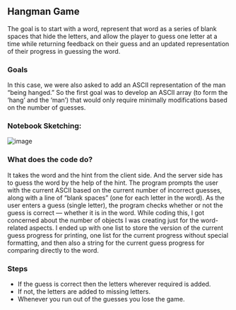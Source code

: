 ## Hangman Game
The goal is to start with a word, represent that word as a series of blank spaces that hide the letters, and allow the player to guess one letter at a time while returning feedback on their guess and an updated representation of their progress in guessing the word.

### Goals
In this case, we were also asked to add an ASCII representation of the man “being hanged.” So the first goal was to develop an ASCII array (to form the ‘hang’ and the ‘man’) that would only require minimally modifications based on the number of guesses. 

### Notebook Sketching:
![image](https://user-images.githubusercontent.com/72320197/139126334-4ee56621-d433-4b7d-9318-44f400631820.png)

### What does the code do?

It takes the word and the hint from the client side.
And the server side has to guess the word by the help of the hint.
The program prompts the user with the current ASCII based on the current number of incorrect guesses, along with a line of “blank spaces” (one for each letter in the word). As the user enters a guess (single letter), the program checks whether or not the guess is correct — whether it is in the word.
While coding this, I got concerned about the number of objects I was creating just for the word-related aspects. I ended up with one list to store the version of the current guess progress for printing, one list for the current progress without special formatting, and then also a string for the current guess progress for comparing directly to the word.

### Steps
* If the guess is correct then the letters wherever required is added.
* If not, the letters are added to missing letters.
* Whenever you run out of the guesses you lose the game.
